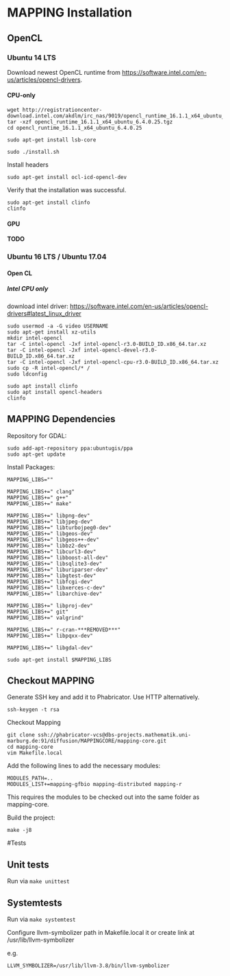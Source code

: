 # MAPPING Installation

## OpenCL

### Ubuntu 14 LTS

Download newest OpenCL runtime from <https://software.intel.com/en-us/articles/opencl-drivers>.

#### CPU-only
```
wget http://registrationcenter-download.intel.com/akdlm/irc_nas/9019/opencl_runtime_16.1.1_x64_ubuntu_6.4.0.25.tgz
tar -xzf opencl_runtime_16.1.1_x64_ubuntu_6.4.0.25.tgz
cd opencl_runtime_16.1.1_x64_ubuntu_6.4.0.25

sudo apt-get install lsb-core

sudo ./install.sh
```

Install headers
```
sudo apt-get install ocl-icd-opencl-dev
```

Verify that the installation was successful.
```
sudo apt-get install clinfo
clinfo
```

#### GPU
**TODO**


### Ubuntu 16 LTS / Ubuntu 17.04

#### Open CL

##### Intel CPU only
download intel driver:
https://software.intel.com/en-us/articles/opencl-drivers#latest_linux_driver
```
sudo usermod -a -G video USERNAME
sudo apt-get install xz-utils
mkdir intel-opencl
tar -C intel-opencl -Jxf intel-opencl-r3.0-BUILD_ID.x86_64.tar.xz
tar -C intel-opencl -Jxf intel-opencl-devel-r3.0-BUILD_ID.x86_64.tar.xz
tar -C intel-opencl -Jxf intel-opencl-cpu-r3.0-BUILD_ID.x86_64.tar.xz
sudo cp -R intel-opencl/* /
sudo ldconfig

sudo apt install clinfo
sudo apt install opencl-headers
clinfo
```


## MAPPING Dependencies
Repository for GDAL:
```
sudo add-apt-repository ppa:ubuntugis/ppa
sudo apt-get update
```

Install Packages:
```
MAPPING_LIBS=""

MAPPING_LIBS+=" clang"
MAPPING_LIBS+=" g++"
MAPPING_LIBS+=" make"

MAPPING_LIBS+=" libpng-dev"
MAPPING_LIBS+=" libjpeg-dev"
MAPPING_LIBS+=" libturbojpeg0-dev"
MAPPING_LIBS+=" libgeos-dev"
MAPPING_LIBS+=" libgeos++-dev"
MAPPING_LIBS+=" libbz2-dev"
MAPPING_LIBS+=" libcurl3-dev"
MAPPING_LIBS+=" libboost-all-dev"
MAPPING_LIBS+=" libsqlite3-dev"
MAPPING_LIBS+=" liburiparser-dev"
MAPPING_LIBS+=" libgtest-dev"
MAPPING_LIBS+=" libfcgi-dev"
MAPPING_LIBS+=" libxerces-c-dev"
MAPPING_LIBS+=" libarchive-dev"

MAPPING_LIBS+=" libproj-dev"
MAPPING_LIBS+=" git"
MAPPING_LIBS+=" valgrind"

MAPPING_LIBS+=" r-cran-***REMOVED***"
MAPPING_LIBS+=" libpqxx-dev"

MAPPING_LIBS+=" libgdal-dev"

sudo apt-get install $MAPPING_LIBS
```

## Checkout MAPPING
Generate SSH key and add it to Phabricator. Use HTTP alternatively.
```
ssh-keygen -t rsa
```

Checkout Mapping
```
git clone ssh://phabricator-vcs@dbs-projects.mathematik.uni-marburg.de:91/diffusion/MAPPINGCORE/mapping-core.git
cd mapping-core
vim Makefile.local
```

Add the following lines to add the necessary modules:
```
MODULES_PATH=..
MODULES_LIST+=mapping-gfbio mapping-distributed mapping-r
```
This requires the modules to be checked out into the same folder as mapping-core.


Build the project:
```
make -j8
```

#Tests

## Unit tests
Run via `make unittest`

## Systemtests
Run via `make systemtest`

Configure llvm-symbolizer path in Makefile.local it or create link at /usr/lib/llvm-symbolizer

e.g.
```
LLVM_SYMBOLIZER=/usr/lib/llvm-3.8/bin/llvm-symbolizer
```

 
